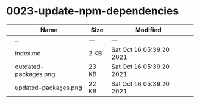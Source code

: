 0023-update-npm-dependencies
============================

<table><thead><tr class="header"><th></th><th>Name</th><th>Size</th><th>Modified</th><th></th></tr></thead><tbody><tr class="odd"><td></td><td><span class="goup">..</span></td><td>—</td><td>—</td><td></td></tr><tr class="even"><td></td><td><span class="name">index.md</span></td><td>2 KB</td><td>Sat Oct 16 05:39:20 2021</td><td></td></tr><tr class="odd"><td></td><td><span class="name">outdated-packages.png</span></td><td>23 KB</td><td>Sat Oct 16 05:39:20 2021</td><td></td></tr><tr class="even"><td></td><td><span class="name">updated-packages.png</span></td><td>22 KB</td><td>Sat Oct 16 05:39:20 2021</td><td></td></tr></tbody></table>
